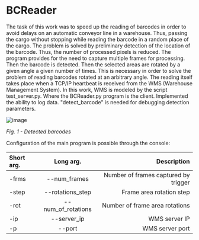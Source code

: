# BCReader

The task of this work was to speed up the reading of barcodes in order to avoid delays on an automatic conveyor line in a warehouse. 
Thus, passing the cargo without stopping while reading the barcode in a random place of the cargo.
The problem is solved by preliminary detection of the location of the barcode.
Thus, the number of processed pixels is reduced.
The program provides for the need to capture multiple frames for processing. Then the barcode is detected. 
Then the selected areas are rotated by a given angle a given number of times. 
This is necessary in order to solve the problem of reading barcodes rotated at an arbitrary angle.
The reading itself takes place when a TCP/IP heartbeat is received from the WMS (Warehouse Management System).
In this work, WMS is modeled by the script test_server.py. Where the BCReader.py program is the client.
Implemented the ability to log data. "detect_barcode" is needed for debugging detection parameters.

![image](https://user-images.githubusercontent.com/112019541/187093523-7f3e5285-e8cd-4b57-af8e-6bd312fc3142.png)

_Fig. 1 - Detected barcodes_

Configuration of the main program is possible through the console:

| Short arg. | Long arg. | Description |
|:----------------|:---------:|----------------:|
| -frms | --num_frames | Number of frames captured by trigger |
| -step | --rotations_step | Frame area rotation step |
| -rot | --num_of_rotations | Number of frame area rotations |
| -ip | --server_ip | WMS server IP |
| -p | --port | WMS server port |
